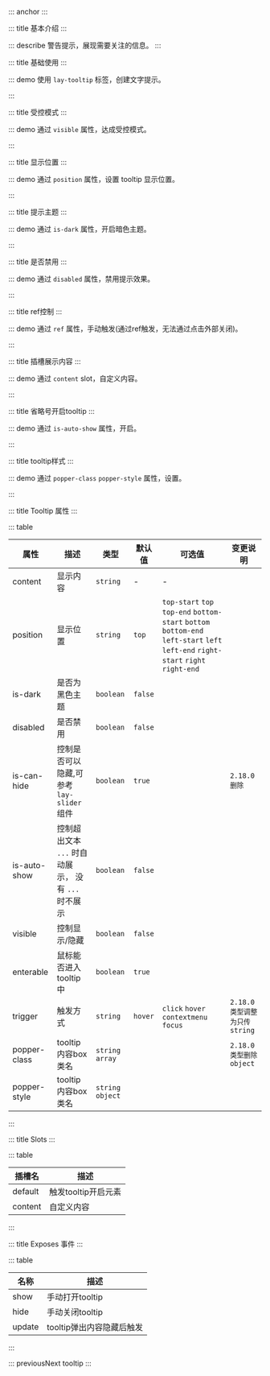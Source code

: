 ::: anchor
:::

::: title 基本介绍
:::

::: describe 警告提示，展现需要关注的信息。
:::

::: title 基础使用
:::

::: demo 使用 `lay-tooltip` 标签，创建文字提示。

<template>
  <lay-tooltip content="假装这里有文字提示" trigger="click">
    <lay-button>提示信息</lay-button>
  </lay-tooltip>
</template>
:::

::: title 受控模式
:::

::: demo 通过 `visible` 属性，达成受控模式。

<template>
    <lay-space>
      <lay-tooltip :visible="visible" trigger="click" content="假装这里有文字提示" >
        <lay-button>提示信息</lay-button>
      </lay-tooltip>
      <lay-switch v-model="visible"></lay-switch>
    </lay-space>
</template>

<script setup>
import { ref } from 'vue';

const visible = ref(false)
</script>

:::

::: title 显示位置
:::

::: demo 通过 `position` 属性，设置 tooltip 显示位置。

<template>
  <div class="tooltip-base-content">
    <div class="row center">
      <lay-tooltip position="top-start" content="上边-开始-上边-开始-上边-开始">
        <lay-button>top-start</lay-button>
      </lay-tooltip>
      <lay-tooltip position="top"  content="上边">
        <lay-button>top</lay-button>
      </lay-tooltip>
      <lay-tooltip position="top-end"  content="上边-结束-上边-结束-上边-结束">
        <lay-button>top-end</lay-button>
      </lay-tooltip>
    </div>
    <div class="row">
      <lay-tooltip position="left-start" content="左边-开始">
        <lay-button>left-start</lay-button>
      </lay-tooltip>
      <lay-tooltip position="right-start" content="右边-开始">
        <lay-button>right-start</lay-button>
      </lay-tooltip>
    </div>
    <div class="row">
      <lay-tooltip position="left" content="左边">
        <lay-button>left</lay-button>
      </lay-tooltip>
      <lay-tooltip position="right" content="右边">
        <lay-button>right</lay-button>
      </lay-tooltip>
    </div>
    <div class="row">
      <lay-tooltip position="left-end" content="左边-开始">
        <lay-button>left-end</lay-button>
      </lay-tooltip>
      <lay-tooltip position="right-end" content="右边-结束">
        <lay-button>right-end</lay-button>
      </lay-tooltip>
    </div>
    <div class="row center">
      <lay-tooltip position="bottom-start" content="下边-开始">
        <lay-button>bottom-start</lay-button>
      </lay-tooltip>
      <lay-tooltip position="bottom"  content="下边">
        <lay-button>bottom</lay-button>
      </lay-tooltip>
      <lay-tooltip position="bottom-end"  content="下边-结束">
        <lay-button>bottom-end</lay-button>
      </lay-tooltip>
    </div>
  </div>
</template>

<style>
  .tooltip-base-content .row{
    display: flex;
    align-items: center;
    justify-content: space-between;
  }

  .tooltip-base-content .center{
    justify-content: center;
  }

  .custom-popper-class{
    border-color: red;
  }
</style>
:::

::: title 提示主题
:::

::: demo 通过 `is-dark` 属性，开启暗色主题。

<template>
  <lay-space>
    <lay-tooltip content="不明白是是非非，只知我不会不在。" :is-dark="isDark">
      <lay-button >tooltip</lay-button>
    </lay-tooltip>
    <lay-switch v-model="isDark"></lay-switch>
  </lay-space>
</template>

<script setup>
import { ref } from "vue";

const isDark = ref(false);
</script>
:::

::: title 是否禁用
:::

::: demo 通过 `disabled` 属性，禁用提示效果。

<template>
  <lay-space>
    <lay-tooltip :content="content" :disabled="!disabled">
      <lay-button>提示信息</lay-button>
    </lay-tooltip>
    <lay-switch v-model="disabled" onswitch-text="启用"  unswitch-text="禁用"></lay-switch>
  </lay-space>
</template>

<script setup>
import { ref } from 'vue';

const contentArr = [
  "不明白是是非非，只知我不会不在。",
  "千山万水，去程是你，归程也是你。",
  "一约既定，万山无阻。",
  "时光都淡了，我还伴着你。",
  "只问深情，不问西东。",
  "感谢曾经在我身边的，一直在我身边。",
  "经年再相逢，魂梦与子同。"
];

const rendonCotent = function(){
  return contentArr[Math.floor(Math.random() * contentArr.length)];
};

const content = ref(rendonCotent())

const disabled = ref(true)

setInterval(()=> content.value =  rendonCotent(), 1000)
</script>
:::

::: title ref控制
:::

::: demo 通过 `ref` 属性，手动触发(通过ref触发，无法通过点击外部关闭)。

<template>
  <lay-space>
    <lay-button @click="onShow">打开</lay-button>
    <lay-button @click="onHide">关闭</lay-button>
    <lay-button @click="onUpdate">更新位置</lay-button>
    <lay-tooltip :content="content1" ref="tooltipRef">
      <lay-button>提示信息</lay-button>
    </lay-tooltip>
  </lay-space>
</template>

<script setup>
import { ref } from 'vue';

const content1 = ref('提示信息提示信息提示信息提示信息')
const tooltipRef = ref()

const onShow = () => {
  tooltipRef.value.show()
}
const onHide = () => {
  tooltipRef.value.hide()
}
const onUpdate = () => {
  tooltipRef.value.update()
}
</script>
:::

::: title 插槽展示内容
:::

::: demo 通过 `content` slot，自定义内容。

<template>
  <lay-tooltip trigger="click">
    <lay-button>展示内容</lay-button>
    <template #content >
      <lay-table
        style="width: 800px;"
        :page="page" 
        :resize="true"
        :height="'100%'"
        :columns="columns" 
        :loading="loading"
        :default-toolbar="true"
        :data-source="dataSource" 
        v-model:selected-keys="selectedKeys"  
        @change="change"
        @sortChange="sortChange"
      >
        <template #status="{ row }">
          <lay-switch :model-value="row.status" @change="changeStatus($event , row)"></lay-switch>
        </template>
        <template v-slot:toolbar>
          <lay-button size="sm" type="primary">新增</lay-button>
          <lay-button size="sm" @click="remove">删除</lay-button>
        </template>
        <template v-slot:operator="{ row }">
          <lay-button size="xs" type="primary">编辑</lay-button>
          <lay-button size="xs">查看</lay-button>
        </template>
      </lay-table>
    </template>
  </lay-tooltip>
</template>

<script setup>
import { ref, watch, reactive } from 'vue';
import { layer } from '@layui/layui-vue';

const loading = ref(false);

    const selectedKeys = ref([]);

    const page = reactive({ current: 1, limit: 10, total: 100 });

    const columns = ref([
      { title:"选项", width: "55px", type: "checkbox", fixed: "left" },
      { title:"编号", width: "80px", key:"id", fixed: "left", sort: "desc" },
      { title:"姓名", width: "80px", key:"name", sort: "desc" },
      { title:"状态", width: "180px", key:"status", customSlot: "status"},
      { title:"邮箱", width: "120px", key:"email" },
      { title:"性别", width: "80px", key:"sex" },
      { title:"年龄", width: "80px", key:"age", totalRow: true},
      { title:"城市", width: "120px", key:"city" },
      { title:"签名", width: "260px", key:"remark" },
      { title:"隐藏", width: "260px", key:"hide", hide: true, totalRow: "自定义" },
      { title:"时间", width: "120px", key:"joinTime"},
      { title:"操作", width: "150px", customSlot:"operator", key:"operator", fixed: "right", ignoreExport: true }
    ]);

    const change = (page) => {
      loading.value = true;
      setTimeout(() => {
        dataSource.value = loadDataSource(page.current, page.limit);
        loading.value = false;
      }, 1000);
    }

    const sortChange = (key, sort) => {
      layer.msg(`字段${key} - 排序${sort}, 你可以利用 sort-change 实现服务端排序`)
    }

    const dataSource = ref([
      {id:"1", name:"张三1", email: "test@qq.com", sex: "男", city: "浙江杭州", age:"18",remark: '花开堪折直须折,莫待无花空折枝.', joinTime: "2022-02-09", status: true},
      {id:"2", name:"张三2", email: "test@qq.com", sex: "男", city: "浙江杭州", age:"20",remark: '花开堪折直须折,莫待无花空折枝.', joinTime: "2022-02-09", status: true},
      {id:"3", name:"张三3", email: "test@qq.com", sex: "男", city: "浙江杭州", age:"20",remark: '花开堪折直须折,莫待无花空折枝.', joinTime: "2022-02-09", status: true},
      {id:"4", name:"张三4", email: "test@qq.com", sex: "男", city: "浙江杭州", age:"20",remark: '花开堪折直须折,莫待无花空折枝.', joinTime: "2022-02-09", status: true},
      {id:"5", name:"张三5", email: "test@qq.com", sex: "男", city: "浙江杭州", age:"20",remark: '花开堪折直须折,莫待无花空折枝.', joinTime: "2022-02-09", status: true},
      {id:"6", name:"张三6", email: "test@qq.com", sex: "男", city: "浙江杭州", age:"20",remark: '花开堪折直须折,莫待无花空折枝.', joinTime: "2022-02-09", status: true},
      {id:"7", name:"张三7", email: "test@qq.com", sex: "男", city: "浙江杭州", age:"18",remark: '花开堪折直须折,莫待无花空折枝.', joinTime: "2022-02-09", status: true},
      {id:"8", name:"张三8", email: "test@qq.com", sex: "男", city: "浙江杭州", age:"20",remark: '花开堪折直须折,莫待无花空折枝.', joinTime: "2022-02-09", status: true},
      {id:"9", name:"张三9", email: "test@qq.com", sex: "男", city: "浙江杭州", age:"20",remark: '花开堪折直须折,莫待无花空折枝.', joinTime: "2022-02-09", status: true},
      {id:"10", name:"张三10", email: "test@qq.com", sex: "男", city: "浙江杭州", age:"20",remark: '花开堪折直须折,莫待无花空折枝.', joinTime: "2022-02-09", status: true}
    ])

    const changeStatus = (isChecked, row) => {
      dataSource.value.forEach((item) => {
        if(item.id === row.id) {
          layer.msg("Success", { icon: 1 }, () => {
            item.status = isChecked;
          })
        }
      })
    }

    const remove = () => {
      layer.msg(selectedKeys.value, { area: '50%'})
    }

    const loadDataSource = (page, pageSize) => {
      var response = [];
      var startIndex = ((page - 1) * pageSize) + 1;
      var endIndex = page * pageSize;
      for (var i = startIndex; i <= endIndex; i++) {
          response.push({
            id:`${i}`, 
            age:"18",
            sex: "男", 
            name:`张三${i}`, 
            email: "test@qq.com",
            remark: '花开堪折直须折,莫待无花空折枝.',  
            joinTime: "2022-02-09", 
            city: "浙江杭州", 
            status: true
          })
      }
      return response;
    }


</script>
:::

::: title 省略号开启tooltip
:::

::: demo 通过 `is-auto-show` 属性，开启。

<template>
    <lay-space>
        <div @click="changeText"><lay-button>Edit</lay-button></div>
        <div style="width: 100px;">
          <lay-tooltip content="不明白是是非非，只知我不会不在。" :isAutoShow="true">
            {{ text }}
          </lay-tooltip>
        </div>
    </lay-space>
</template>

<script setup>
import { ref } from "vue";

const text = ref("自动提示");

const changeText = () => {
  text.value = "以创造性的行为实践于人世。若能以写作为工具，为道途，先帮助自己一程，再以领悟帮助他人一程。这是一种服务";
}
</script>
:::

::: title tooltip样式
:::

::: demo 通过 `popper-class` `popper-style` 属性，设置。

<template>
    <lay-tooltip content="popperClass 边框红色" trigger="click" popperClass="custom-popper-class" >
      <lay-button>popperClass 边框红色</lay-button>
    </lay-tooltip>
    <lay-tooltip content="popperStyle 字体红色" popperStyle="color: red;" >
      <lay-button>popperStyle 字体红色</lay-button>
    </lay-tooltip>
</template>

<style>
</style>
:::

::: title Tooltip 属性
:::

::: table

| 属性        | 描述     | 类型         | 默认值         | 可选值         | 变更说明|
| ----------- | -------- | -------------- |-------------- |-------------- |--------------|
| content     | 显示内容 | `string`        | -             |-             | |
| position    | 显示位置 | `string`        | `top`          | `top-start` `top` `top-end` `bottom-start` `bottom` `bottom-end` `left-start` `left` `left-end` `right-start` `right` `right-end` | |
| is-dark      | 是否为黑色主题 | `boolean` | `false` |    | |
| disabled    | 是否禁用 | `boolean` | `false` |   | |
| is-can-hide    | 控制是否可以隐藏,可参考`lay-slider`组件 | `boolean` | `true` |    | `2.18.0删除` |
| is-auto-show   | 控制超出文本 `...` 时自动展示， 没有 `...` 时不展示 | `boolean` | `false` |    | |
| visible     | 控制显示/隐藏| `boolean`| `false` |  |  | |
| enterable   | 鼠标能否进入 tooltip 中 | `boolean` | `true` | | |
| trigger   | 触发方式 | `string` | `hover` | `click` `hover` `contextmenu` `focus` | `2.18.0类型调整为只传string` |
| popper-class    | tooltip内容box类名 | `string` `array`  |  | | `2.18.0类型删除object` |
| popper-style     | tooltip内容box类名 | `string` `object` |  | |  |

:::

::: title Slots
:::

::: table

| 插槽名    | 描述     | 
| ------- | -------- |
| default | 触发tooltip开启元素 | 
| content | 自定义内容 | 

:::

::: title Exposes 事件
:::

::: table

| 名称    | 描述     | 
| ------- | -------- | 
| show | 手动打开tooltip | 
| hide | 手动关闭tooltip |  
| update | tooltip弹出内容隐藏后触发 |  

:::

::: previousNext tooltip
:::
